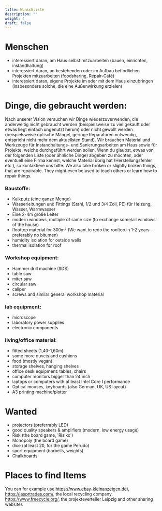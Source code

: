 ```yaml
---
title: Wunschliste
description: ""
weight: 4
draft: false
---
```

# Menschen

- interessiert daran, am Haus selbst mitzuarbeiten (bauen, einrichten, instandhaltung)
- interessiert daran, an bestehenden oder im Aufbau befindlichen Projekten mitzuarbeiten (foodsharing, Repair-Café)
- interessiert daran, eigene Projekte im oder mit dem Haus einzubringen (insbesondere solche, die eine Außenwirkung erzielen)

# Dinge, die gebraucht werden:

Nach unserer Vision versuchen wir Dinge wiederzuverwenden, die anderweitig nicht gebraucht werden (beispielsweise zu viel gekauft oder etwas liegt einfach ungenutzt herum) oder nicht gewollt werden (beispielsweise optische Mängel, geringe Reparaturen notwendig, entspricht nicht mehr dem aktuellsten Stand). Wir brauchen Material und Werkzeuge für Instandhaltungs- und Sanierungsarbeiten am Haus sowie für Projekte, welche durchgeführt werden sollen. Wenn du glaubst, etwas von der folgenden Liste (oder ähnliche Dinge) abgeben zu möchten, oder eventuell eine Firma kennst, welche Material übrig hat (Herstellungsfehler etc.), so kontaktiere uns bitte. We also take broken or slightly broken things, that are repairable. They might even be used to teach others or learn how to repair things.

### Baustoffe:

- Kalkputz (eine ganze Menge)
- Wasserleitungen und Fittings (Stahl, 1/2 und 3/4 Zoll, PE) für Heizung, Wasser, Warmwasser
- Eine 2-4m große Leiter
- modern windows, multiple of same size (to exchange some/all windows of the house)
- Rooftop material for 300m² (We want to redo the rooftop in 1-2 years - preferably no bitumen)
- humidity isolation for outside walls
- thermal isolation for roof

### Workshop equipment:

- Hammer drill machine (SDS)
- table saw
- miter saw
- circular saw
- caliper
- screws and similar general workshop material

### lab equipment:

- microscope
- laboratory power supplies
- electronic components

### living/office material:

- fitted sheets (1,40-1,60m)
- some more duvets and cushions
- food (mostly vegan)
- storage shelves, hanging shelves
- office desk equipment: tables, chairs
- computer monitors bigger than 24 inch
- laptops or computers with at least Intel Core I performance
- Optical mouses, keyboards (also German, UK, US layout)
- A3 printing machine/plotter

# Wanted

- projectors (preferrably LED)
- good quality speakers & amplifiers (modern, low energy usage)
- Risk (the board game, 'Risiko')
- Monopoly (the board game)
- dice (at least 20, for the game Perudo)
- sport equipment (barbells, weights)
- Chalkboards

# Places to find Items

You can for example use https://www.ebay-kleinanzeigen.de/, https://jasprtrades.com/, the local recycling company, https://www.freecycle.org/, the projekteverteiler Leipzig and other sharing websites